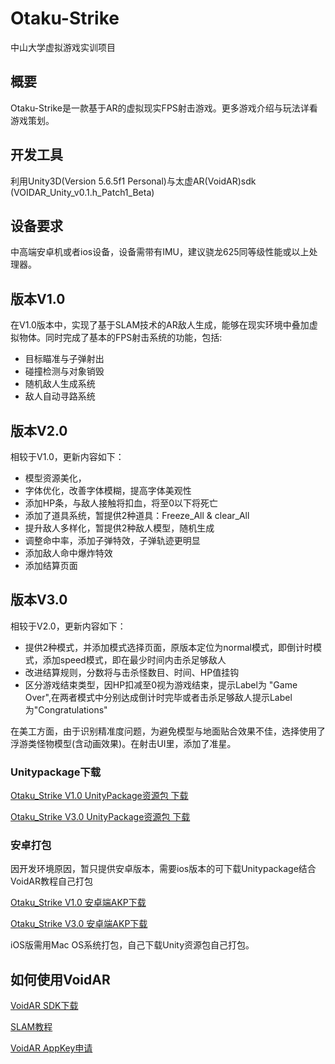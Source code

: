# Otaku-Strike
中山大学虚拟游戏实训项目

## 概要
Otaku-Strike是一款基于AR的虚拟现实FPS射击游戏。更多游戏介绍与玩法详看游戏策划。

## 开发工具
利用Unity3D(Version 5.6.5f1 Personal)与太虚AR(VoidAR)sdk (VOIDAR_Unity_v0.1.h_Patch1_Beta)

## 设备要求
中高端安卓机或者ios设备，设备需带有IMU，建议骁龙625同等级性能或以上处理器。

## 版本V1.0
在V1.0版本中，实现了基于SLAM技术的AR敌人生成，能够在现实环境中叠加虚拟物体。同时完成了基本的FPS射击系统的功能，包括:
* 目标瞄准与子弹射出
* 碰撞检测与对象销毁
* 随机敌人生成系统
* 敌人自动寻路系统
## 版本V2.0
相较于V1.0，更新内容如下：
* 模型资源美化，
* 字体优化，改善字体模糊，提高字体美观性
* 添加HP条，与敌人接触将扣血，将至0以下将死亡
* 添加了道具系统，暂提供2种道具：Freeze_All & clear_All
* 提升敌人多样化，暂提供2种敌人模型，随机生成
* 调整命中率，添加子弹特效，子弹轨迹更明显
* 添加敌人命中爆炸特效
* 添加结算页面
## 版本V3.0
相较于V2.0，更新内容如下：
* 提供2种模式，并添加模式选择页面，原版本定位为normal模式，即倒计时模式，添加speed模式，即在最少时间内击杀足够敌人
* 改进结算规则，分数将与击杀怪数目、时间、HP值挂钩
* 区分游戏结束类型，因HP扣减至0视为游戏结束，提示Label为 "Game Over",在两者模式中分别达成倒计时完毕或者击杀足够敌人提示Label为"Congratulations"

在美工方面，由于识别精准度问题，为避免模型与地面贴合效果不佳，选择使用了浮游类怪物模型(含动画效果)。在射击UI里，添加了准星。


### Unitypackage下载
[Otaku_Strike V1.0 UnityPackage资源包 下载](https://pan.baidu.com/s/1PuSSEEZ8qDYLFB7vlMQs-A)

[Otaku_Strike V3.0 UnityPackage资源包 下载](https://pan.baidu.com/s/1fRpqLYXiFXZg6ZH-M7iw7w)


### 安卓打包
因开发环境原因，暂只提供安卓版本，需要ios版本的可下载Unitypackage结合VoidAR教程自己打包

[Otaku_Strike V1.0 安卓端AKP下载](https://pan.baidu.com/s/1VwWxtDj1C458oJl6jyUfKQ)

[Otaku_Strike V3.0 安卓端AKP下载](https://github.com/TrainingOrg8/Otaku-Strike/blob/master/Otaku_StrikeV3.0.apk)

iOS版需用Mac OS系统打包，自己下载Unity资源包自己打包。



## 如何使用VoidAR
[VoidAR SDK下载](https://www.voidar.net/downloads.php)

[SLAM教程](https://jingyan.baidu.com/article/6525d4b17e0254ac7d2e9414.html)

[VoidAR 	AppKey申请](https://cloud.voidar.net/)
